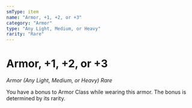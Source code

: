 ```yaml
---
smType: item
name: "Armor, +1, +2, or +3"
category: "Armor"
type: "Any Light, Medium, or Heavy"
rarity: "Rare"
---
```


# Armor, +1, +2, or +3
*Armor (Any Light, Medium, or Heavy) Rare*

You have a bonus to Armor Class while wearing this armor. The bonus is determined by its rarity.
